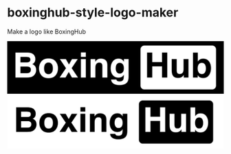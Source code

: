 # boxinghub-style-logo-maker

Make a logo like BoxingHub

![White Boxing, Black Hub](boxinghub-white-black.png)
![Black Boxing, White Hub](boxinghub-black-white.png)
